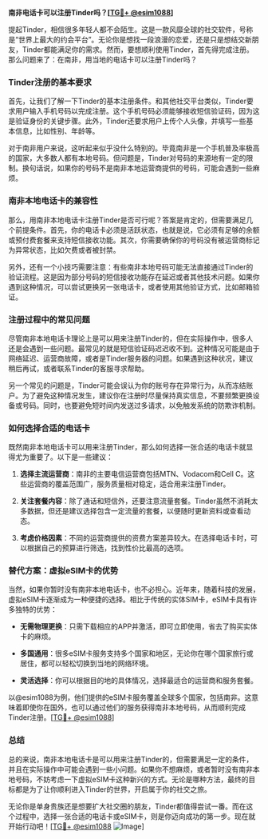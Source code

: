 **南非电话卡可以注册Tinder吗？[[TG💪+ @esim1088](https://t.me/s/esim1088)]**

提起Tinder，相信很多年轻人都不会陌生。这是一款风靡全球的社交软件，号称是“世界上最大的约会平台”。无论你是想找一段浪漫的恋爱，还是只是想结交新朋友，Tinder都能满足你的需求。然而，要想顺利使用Tinder，首先得完成注册。那么问题来了：在南非，用当地的电话卡可以注册Tinder吗？

### Tinder注册的基本要求

首先，让我们了解一下Tinder的基本注册条件。和其他社交平台类似，Tinder要求用户输入手机号码以完成注册。这个手机号码必须能够接收短信验证码，因为这是验证身份的关键步骤。此外，Tinder还要求用户上传个人头像，并填写一些基本信息，比如性别、年龄等。

对于南非用户来说，这听起来似乎没什么特别的。毕竟南非是一个手机普及率极高的国家，大多数人都有本地号码。但问题是，Tinder对号码的来源地有一定的限制。换句话说，如果你的号码不是南非本地运营商提供的号码，可能会遇到一些麻烦。

### 南非本地电话卡的兼容性

那么，用南非本地电话卡注册Tinder是否可行呢？答案是肯定的，但需要满足几个前提条件。首先，你的电话卡必须是活跃状态，也就是说，它必须有足够的余额或预付费套餐来支持短信接收功能。其次，你需要确保你的号码没有被运营商标记为异常状态，比如欠费或者被封禁。

另外，还有一个小技巧需要注意：有些南非本地号码可能无法直接通过Tinder的验证流程。这是因为部分号码的短信接收功能存在延迟或者其他技术问题。如果你遇到这种情况，可以尝试更换另一张电话卡，或者使用其他验证方式，比如邮箱验证。

### 注册过程中的常见问题

尽管南非本地电话卡理论上是可以用来注册Tinder的，但在实际操作中，很多人还是会遇到一些问题。最常见的就是短信验证码迟迟收不到。这种情况可能是由于网络延迟、运营商故障，或者是Tinder服务器的问题。如果遇到这种状况，建议稍后再试，或者联系Tinder的客服寻求帮助。

另一个常见的问题是，Tinder可能会误认为你的账号存在异常行为，从而冻结账户。为了避免这种情况发生，建议你在注册时尽量保持真实信息，不要频繁更换设备或号码。同时，也要避免短时间内发送过多请求，以免触发系统的防欺诈机制。

### 如何选择合适的电话卡

既然南非本地电话卡可以用来注册Tinder，那么如何选择一张合适的电话卡就显得尤为重要了。以下是一些建议：

1. **选择主流运营商**：南非的主要电信运营商包括MTN、Vodacom和Cell C。这些运营商的覆盖范围广，服务质量相对稳定，适合用来注册Tinder。
   
2. **关注套餐内容**：除了通话和短信外，还要注意流量套餐。Tinder虽然不消耗太多数据，但还是建议选择包含一定流量的套餐，以便随时更新资料或查看动态。

3. **考虑价格因素**：不同的运营商提供的资费方案差异较大。在选择电话卡时，可以根据自己的预算进行筛选，找到性价比最高的选项。

### 替代方案：虚拟eSIM卡的优势

当然，如果你暂时没有南非本地电话卡，也不必担心。近年来，随着科技的发展，虚拟eSIM卡逐渐成为一种便捷的选择。相比于传统的实体SIM卡，eSIM卡具有许多独特的优势：

- **无需物理更换**：只需下载相应的APP并激活，即可立即使用，省去了购买实体卡的麻烦。
  
- **多国通用**：很多eSIM卡服务支持多个国家和地区，无论你在哪个国家旅行或居住，都可以轻松切换到当地的网络环境。

- **灵活选择**：你可以根据目的地的具体情况，选择最适合的运营商和服务套餐。

以@esim1088为例，他们提供的eSIM卡服务覆盖全球多个国家，包括南非。这意味着即使你在国外，也可以通过他们的服务获得南非本地号码，从而顺利完成Tinder注册。[[TG💪+ @esim1088](https://t.me/s/esim1088)]

### 总结

总的来说，南非本地电话卡是可以用来注册Tinder的，但需要满足一定的条件，并且在实际操作中可能会遇到一些小问题。如果你不想麻烦，或者暂时没有南非本地号码，不妨考虑一下虚拟eSIM卡这种新兴的方式。无论是哪种方法，最终的目标都是为了让你顺利进入Tinder的世界，开启属于你的社交之旅。

无论你是单身贵族还是想要扩大社交圈的朋友，Tinder都值得尝试一番。而在这个过程中，选择一张合适的电话卡或eSIM卡，则是你迈向成功的第一步。现在就开始行动吧！[[TG💪+ @esim1088](https://t.me/s/esim1088) ![Image](https://i.postimg.cc/4NQfJmqS/Snipaste-2025-05-13-00-14-12.png)]